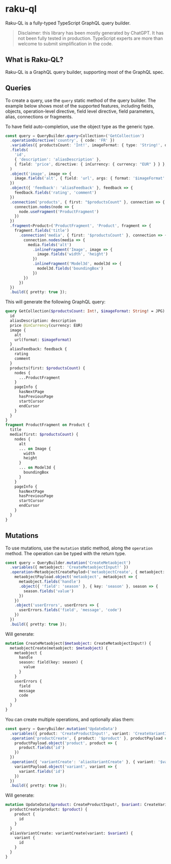 # raku-ql

Raku-QL is a fully-typed TypeScript GraphQL query builder.

> Disclaimer: this library has been mostly generated by ChatGPT. It has not been fully tested in production. TypeScript experts are more than welcome to submit simplification in the code.

## What is Raku-QL?

Raku-QL is a GraphQL query builder, supporting most of the GraphQL spec.

## Queries

To create a query, use the `query` static method of the query builder. The example below shows most of the supported features, including fields, objects, operation-level directive, field level directive, field parameters, alias, connections or fragments.

To have field auto-completion, use the object type as the generic type.

```ts
const query = QueryBuilder.query<Collection>('GetCollection')
  .operationDirective('country', { code: 'FR' })
  .variables({ productsCount: 'Int!', imageFormat: { type: 'String!', defaultValue: 'JPG' } })
  .fields(
    'id', 
    { 'description': 'aliasDescription' }, 
    { field: 'price', directive: { inCurrency: { currency: "EUR" } } },
  )
  .object('image', image => {
    image.fields('alt', { field: 'url', args: { format: '$imageFormat' }})
  })
  .object({ 'feedback': 'aliasFeedback' }, feedback => {
    feedback.fields('rating', 'comment')
  })
  .connection('products', { first: "$productsCount" }, connection => {
    connection.nodes(node => {
      node.useFragment('ProductFragment')
    })
  })
  .fragment<Product>('ProductFragment', 'Product', fragment => {
    fragment.fields('title')
      .connection('media', { first: '$productsCount' }, connection => {
        connection.nodes(media => {
          media.fields('alt')
            .inlineFragment('Image', image => {
              image.fields('width', 'height')
            })
            .inlineFragment('Model3d', model3d => {
              model3d.fields('boundingBox')
            })
        })
      })
  })
  .build({ pretty: true });
```

This will generate the following GraphQL query:

```graphql
query GetCollection($productsCount: Int!, $imageFormat: String! = JPG) @country(code: FR) {
  id
  aliasDescription: description
  price @inCurrency(currency: EUR)
  image {
    alt
    url(format: $imageFormat)
  }
  aliasFeedback: feedback {
    rating
    comment
  }
  products(first: $productsCount) {
    nodes {
      ...ProductFragment
    }
    pageInfo {
      hasNextPage
      hasPreviousPage
      startCursor
      endCursor
    }
  }
}
fragment ProductFragment on Product {
  title
  media(first: $productsCount) {
    nodes {
      alt
      ... on Image {
        width
        height
      }
      ... on Model3d {
        boundingBox
      }
    }
    pageInfo {
      hasNextPage
      hasPreviousPage
      startCursor
      endCursor
    }
  }
}
```

## Mutations

To use mutations, use the `mutation` static method, along the `operation` method. The operation can be typed with the return type.

```ts
const query = QueryBuilder.mutation('CreateMetaobject')
  .variables({ metaobject: 'CreateMetaobjectInput!' })
  .operation<MetaobjectCreatePaylod>('metaobjectCreate', { metaobject: '$metaobject' }, metaobjectPayload => {
    metaobjectPayload.object('metaobject', metaobject => {
      metaobject.fields('handle')
      .object({ 'field': 'season' }, { key: 'season' }, season => {
        season.fields('value')
      })
    })
    .object('userErrors', userErrors => {
      userErrors.fields('field', 'message', 'code')
    })
  })
  .build({ pretty: true });
```

Will generate:

```graphql
mutation CreateMetaobject($metaobject: CreateMetaobjectInput!) {
  metaobjectCreate(metaobject: $metaobject) {
    metaobject {
      handle
      season: field(key: season) {
        value
      }
    }
    userErrors {
      field
      message
      code
    }
  }
}
```

You can create multiple operations, and optionally alias them:

```ts
const query = QueryBuilder.mutation('UpdateData')
  .variables({ product: 'CreateProductInput!', variant: 'CreateVariantInput' })
  .operation('productCreate', { product: '$product' }, productPayload => {
    productPayload.object('product', product => {
      product.fields('id')
    })
  })
  .operation({ 'variantCreate': 'aliasVariantCreate' }, { variant: '$variant' }, variantPayload => {
    variantPayload.object('variant', variant => {
      variant.fields('id')
    })
  })
  .build({ pretty: true });
```

Will generate:

```graphql
mutation UpdateData($product: CreateProductInput!, $variant: CreateVariantInput) {
  productCreate(product: $product) {
    product {
      id
    }
  }
  aliasVariantCreate: variantCreate(variant: $variant) {
    variant {
      id
    }
  }
}
```